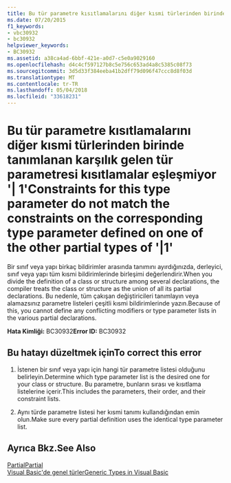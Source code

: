 ```yaml
---
title: Bu tür parametre kısıtlamalarını diğer kısmi türlerinden birinde tanımlanan karşılık gelen tür parametresi kısıtlamalar eşleşmiyor &#39;| 1&#39;
ms.date: 07/20/2015
f1_keywords:
- vbc30932
- bc30932
helpviewer_keywords:
- BC30932
ms.assetid: a38ca4ad-6bbf-421e-a0d7-c5e0a9029160
ms.openlocfilehash: d4c4cf597127b8c5e756c653ad4a8c5385c08f73
ms.sourcegitcommit: 3d5d33f384eeba41b2dff79d096f47ccc8d8f03d
ms.translationtype: MT
ms.contentlocale: tr-TR
ms.lasthandoff: 05/04/2018
ms.locfileid: "33618231"
---
```

# <a name="constraints-for-this-type-parameter-do-not-match-the-constraints-on-the-corresponding-type-parameter-defined-on-one-of-the-other-partial-types-of-39139"></a><span data-ttu-id="85185-102">Bu tür parametre kısıtlamalarını diğer kısmi türlerinden birinde tanımlanan karşılık gelen tür parametresi kısıtlamalar eşleşmiyor &#39;| 1&#39;</span><span class="sxs-lookup"><span data-stu-id="85185-102">Constraints for this type parameter do not match the constraints on the corresponding type parameter defined on one of the other partial types of &#39;|1&#39;</span></span>
<span data-ttu-id="85185-103">Bir sınıf veya yapı birkaç bildirimler arasında tanımını ayırdığınızda, derleyici, sınıf veya yapı tüm kısmi bildirimlerinde birleşimi değerlendirir.</span><span class="sxs-lookup"><span data-stu-id="85185-103">When you divide the definition of a class or structure among several declarations, the compiler treats the class or structure as the union of all its partial declarations.</span></span> <span data-ttu-id="85185-104">Bu nedenle, tüm çakışan değiştiricileri tanımlayın veya alamazsınız parametre listeleri çeşitli kısmi bildirimlerinde yazın.</span><span class="sxs-lookup"><span data-stu-id="85185-104">Because of this, you cannot define any conflicting modifiers or type parameter lists in the various partial declarations.</span></span>  
  
 <span data-ttu-id="85185-105">**Hata Kimliği:** BC30932</span><span class="sxs-lookup"><span data-stu-id="85185-105">**Error ID:** BC30932</span></span>  
  
## <a name="to-correct-this-error"></a><span data-ttu-id="85185-106">Bu hatayı düzeltmek için</span><span class="sxs-lookup"><span data-stu-id="85185-106">To correct this error</span></span>  
  
1.  <span data-ttu-id="85185-107">İstenen bir sınıf veya yapı için hangi tür parametre listesi olduğunu belirleyin.</span><span class="sxs-lookup"><span data-stu-id="85185-107">Determine which type parameter list is the desired one for your class or structure.</span></span> <span data-ttu-id="85185-108">Bu parametre, bunların sırası ve kısıtlama listelerine içerir.</span><span class="sxs-lookup"><span data-stu-id="85185-108">This includes the parameters, their order, and their constraint lists.</span></span>  
  
2.  <span data-ttu-id="85185-109">Aynı türde parametre listesi her kısmi tanımı kullandığından emin olun.</span><span class="sxs-lookup"><span data-stu-id="85185-109">Make sure every partial definition uses the identical type parameter list.</span></span>  
  
## <a name="see-also"></a><span data-ttu-id="85185-110">Ayrıca Bkz.</span><span class="sxs-lookup"><span data-stu-id="85185-110">See Also</span></span>  
 [<span data-ttu-id="85185-111">Partial</span><span class="sxs-lookup"><span data-stu-id="85185-111">Partial</span></span>](../../visual-basic/language-reference/modifiers/partial.md)  
 [<span data-ttu-id="85185-112">Visual Basic'de genel türler</span><span class="sxs-lookup"><span data-stu-id="85185-112">Generic Types in Visual Basic</span></span>](../../visual-basic/programming-guide/language-features/data-types/generic-types.md)
